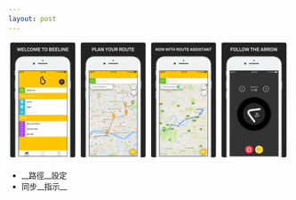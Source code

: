 ```yaml
---
layout: post
---
```


![beeline_app](images/nav_img/beeline/app.png)

* __路徑__設定
* 同步__指示__

<!--
    0. logo
    1. panel
    2. features
    3. installation
    4. app view
    -->
